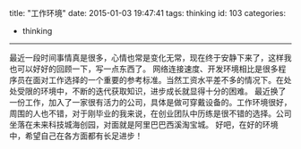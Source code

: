 title: "工作环境"
date: 2015-01-03 19:47:41
tags: thinking
id: 103
categories:
  - thinking
---

最近一段时间事情真是很多，心情也常是变化无常，现在终于安静下来了，这样我也可以好好的回顾一下，写一点东西了。
网络连接速度、开发环境相比是很多程序员在面对工作选择的一个重要的参考标准。当然工资水平差不多的情况下。在处处受限的环境中，不断的迭代获取知识，进步成长就显得十分的困难。
最近换了一份工作，加入了一家很有活力的公司，具体是做可穿戴设备的。工作环境很好，周围的人也不错，对于刚毕业的我来说，在创业团队中历练是很不错的选择。公司坐落在未来科技城海创园，对面就是阿里巴巴西溪淘宝城。
好吧，在好的环境中，希望自己在各方面都有长足进步！
